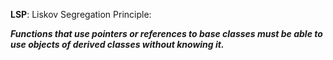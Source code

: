 **LSP**: Liskov Segregation Principle:

**_Functions that use pointers or references to base classes must be able to use objects of derived classes without knowing it._**
